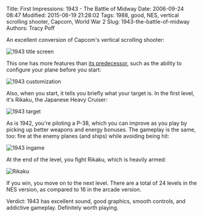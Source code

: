 Title: First Impressions: 1943 - The Battle of Midway
Date: 2006-09-24 08:47
Modified: 2015-06-19 21:28:02
Tags: 1988, good, NES, vertical scrolling shooter, Capcom, World War 2
Slug: 1943-the-battle-of-midway
Authors: Tracy Poff

An excellent conversion of Capcom's vertical scrolling shooter:

![1943 title screen]({filename}../images/1943-The-Battle-of-Midway_01.png)

This one has more features than [its predecessor][1942], such as the ability to configure your plane before you start:

![1943 customization]({filename}../images/1943-The-Battle-of-Midway_02.png)

Also, when you start, it tells you briefly what your target is. In the first level, it's Rikaku, the Japanese Heavy Cruiser:

![1943 target]({filename}../images/1943-The-Battle-of-Midway_03.png)

As is 1942, you're piloting a P-38, which you can improve as you play by picking up better weapons and energy bonuses. The gameplay is the same, too: fire at the enemy planes (and ships) while avoiding being hit:

![1943 ingame]({filename}../images/1943-The-Battle-of-Midway_04.png)

At the end of the level, you fight Rikaku, which is heavily armed:

![Rikaku]({filename}../images/1943-The-Battle-of-Midway_08.png)

If you win, you move on to the next level. There are a total of 24 levels in the NES version, as compared to 16 in the arcade version.

Verdict: 1943 has excellent sound, good graphics, smooth controls, and addictive gameplay. Definitely worth playing.

[1942]: {filename}1942.md
